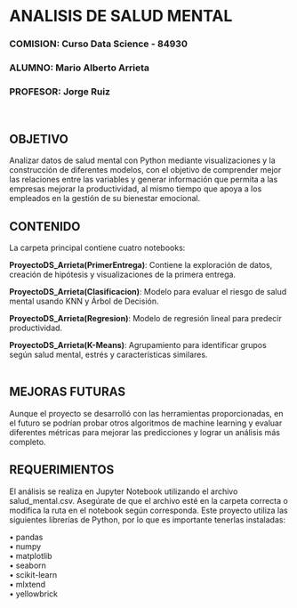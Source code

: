 <br>  

# ANALISIS DE SALUD MENTAL


### COMISION: Curso Data Science - 84930  
### ALUMNO: Mario Alberto Arrieta  
### PROFESOR: Jorge Ruiz  
<br>  

## OBJETIVO 
Analizar datos de salud mental con Python mediante visualizaciones y la construcción de diferentes modelos, con el objetivo de comprender mejor las relaciones entre las variables y generar información que permita a las empresas mejorar la productividad, al mismo tiempo que apoya a los empleados en la gestión de su bienestar emocional.
<br>  

## CONTENIDO
La carpeta principal contiene cuatro notebooks:  

**ProyectoDS_Arrieta(PrimerEntrega)**: Contiene la exploración de datos, creación de hipótesis y visualizaciones de la primera entrega.

**ProyectoDS_Arrieta(Clasificacion)**: Modelo para evaluar el riesgo de salud mental usando KNN y Árbol de Decisión.

**ProyectoDS_Arrieta(Regresion)**: Modelo de regresión lineal para predecir productividad.

**ProyectoDS_Arrieta(K-Means)**: Agrupamiento para identificar grupos según salud mental, estrés y características similares.  
<br>  

## MEJORAS FUTURAS  
Aunque el proyecto se desarrolló con las herramientas proporcionadas, en el futuro se podrían probar otros algoritmos de machine learning y evaluar diferentes métricas para mejorar las predicciones y lograr un análisis más completo.
<br>  

## REQUERIMIENTOS  
El análisis se realiza en Jupyter Notebook utilizando el archivo salud_mental.csv. Asegúrate de que el archivo esté en la carpeta correcta o modifica la ruta en el notebook según corresponda. Este proyecto utiliza las siguientes librerías de Python, por lo que es importante tenerlas instaladas:  

•	pandas  
•	numpy  
•	matplotlib  
•	seaborn  
•	scikit-learn  
•	mlxtend  
•	yellowbrick  







